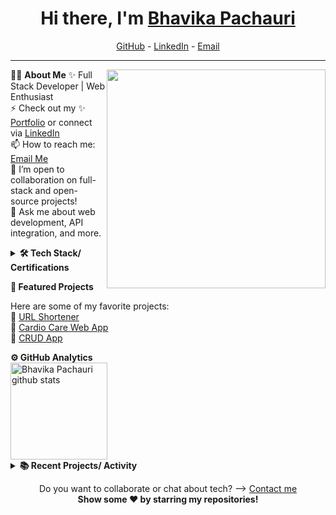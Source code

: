 <h1 align="center"> Hi there, I'm <a href="https://www.linkedin.com/in/bhavika-pachauri/">Bhavika Pachauri</a> </h1>

<!--- Adding Header Elements -->
<p align="center">
  <a href="https://github.com/BhavikaPachauri/">GitHub</a> -
  <a href="https://www.linkedin.com/in/bhavika-pachauri/">LinkedIn</a> -
  <a href="mailto:bhavikapachauri02@gmail.com">Email</a>
</p>

-----------------------------------------------------------
👩‍💻 **About Me**<img src="https://raw.githubusercontent.com/sanjay-kv/sanjay-kv/main/Assets/illustration.png" min-width="300px" max-width="300px" width="350px" align="right"> 
✨ Full Stack Developer | Web Enthusiast <br>
⚡ Check out my ✨ [Portfolio](https://github.com/BhavikaPachauri/) or connect via [LinkedIn](https://www.linkedin.com/in/bhavika-pachauri/)<br>
📫 How to reach me: [Email Me](mailto:bhavikapachauri02@gmail.com)<br>
👯 I’m open to collaboration on full-stack and open-source projects!<br>
💬 Ask me about web development, API integration, and more.<br>

<!--- Adding Tech Stack open Section -->

<details>	
 <summary><b>🛠 Tech Stack/ Certifications</b></summary><br>
Languages: 
<img src="https://img.shields.io/badge/-HTML5-DE5934?logo=HTML5&logoColor=white&style=flat">&nbsp;
<img src="https://img.shields.io/badge/-CSS3-2275B2?logo=CSS3&logoColor=white&style=flat"> &nbsp;
<img src="https://img.shields.io/badge/-JavaScript-F7DF1E?logo=javascript&logoColor=black&style=flat"> &nbsp;
<img src="https://img.shields.io/badge/-TypeScript-3178C6?logo=typescript&logoColor=white&style=flat"> &nbsp;<br>
Backend: 
<img src="https://img.shields.io/badge/-Node.js-339933?logo=Node.js&logoColor=white&style=flat"> &nbsp;
<img src="https://img.shields.io/badge/-PHP-777BB4?logo=PHP&logoColor=white&style=flat"> &nbsp;
<img src="https://img.shields.io/badge/-Express.js-404D59?logo=Express&logoColor=white&style=flat"> &nbsp;<br>
Frameworks and Libraries: 
<img src="https://img.shields.io/badge/-React.js-61DAFB?logo=react&logoColor=black&style=flat">&nbsp;
<img src="https://img.shields.io/badge/-Redux-764ABC?logo=redux&logoColor=white&style=flat">&nbsp;
<img src="https://img.shields.io/badge/-Bootstrap-7952B3?logo=bootstrap&logoColor=white&style=flat">&nbsp;<br>
Tools: 
<img src="https://img.shields.io/badge/-Git-F05032?logo=Git&logoColor=white&style=flat">&nbsp;
<img src="https://img.shields.io/badge/-Visual%20Studio%20Code-007ACC?logo=Visual%20Studio%20Code&logoColor=white&style=flat">&nbsp;<br>
Operating Systems: 
<img src="https://img.shields.io/badge/-Windows-0078D6?logo=windows&logoColor=white&style=flat">&nbsp;
<img src="https://img.shields.io/badge/-Linux-FCC624?logo=linux&logoColor=black&style=flat">&nbsp;

</details>

<!--- 1st Section on Curated Articles -->
<b>📝 Featured Projects</b><br>

Here are some of my favorite projects:<br>
  📘 [URL Shortener](https://github.com/BhavikaPachauri/url-shortener-nodejs)<br>
  📒 [Cardio Care Web App](https://github.com/BhavikaPachauri/cardio-care)<br>
  📙 [CRUD App](https://github.com/BhavikaPachauri/crud-app)<br>

<!--- GitHub Analytics -->

<summary><b>⚙️ GitHub Analytics</b></summary>
<a href="https://github.com/BhavikaPachauri">
   <img height="155em" src="https://github-readme-stats.vercel.app/api?username=BhavikaPachauri&show_icons=true&theme=radical" alt="Bhavika Pachauri github stats" />
</a>

<!--- Recent Projects Section -->

<details>	
 <summary><b>📚 Recent Projects/ Activity</b></summary><br>

 ✨ [Movie Search App](https://github.com/BhavikaPachauri/movie-search-app)<br>
 ✨ [CRUD App](https://github.com/BhavikaPachauri/crud-app)<br>

</details>

<p align="center">
Do you want to collaborate or chat about tech? ⟶ <a href="mailto:bhavikapachauri02@gmail.com">Contact me</a><br>
<b> Show some ❤️ by starring my repositories!</b>
</p>

